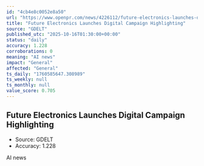 ```yaml
---
id: "4cb4e8c0052e8a50"
url: "https://www.openpr.com/news/4226112/future-electronics-launches-digital-campaign-highlighting"
title: "Future Electronics Launches Digital Campaign Highlighting"
source: "GDELT"
published_utc: "2025-10-16T01:30:00+00:00"
status: "daily"
accuracy: 1.228
corroborations: 0
meaning: "AI news"
impact: "General"
affected: "General"
ts_daily: "1760585647.308989"
ts_weekly: null
ts_monthly: null
value_score: 0.705
---
```

## Future Electronics Launches Digital Campaign Highlighting

- Source: GDELT
- Accuracy: 1.228

AI news
